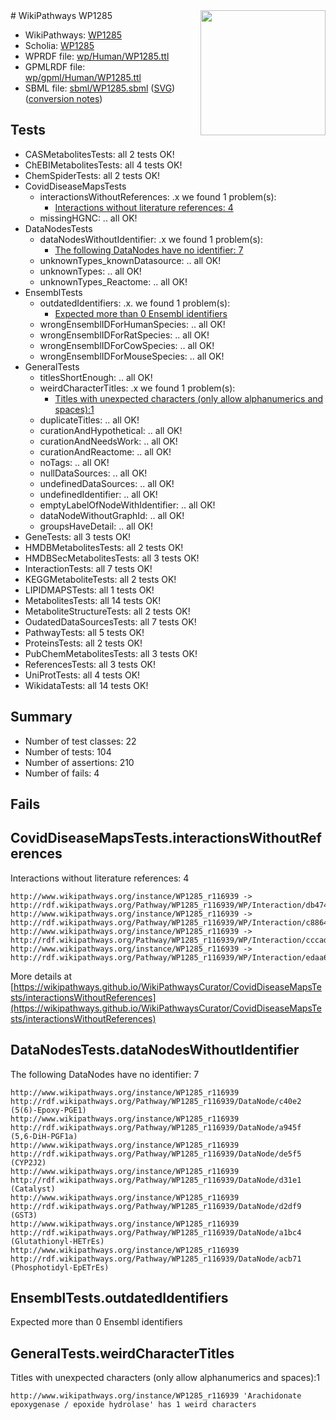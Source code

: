 <img style="float: right; width: 200px" src="../logo.png" />
# WikiPathways WP1285

* WikiPathways: [WP1285](https://identifiers.org/wikipathways:WP1285)
* Scholia: [WP1285](https://scholia.toolforge.org/wikipathways/WP1285)
* WPRDF file: [wp/Human/WP1285.ttl](../wp/Human/WP1285.ttl)
* GPMLRDF file: [wp/gpml/Human/WP1285.ttl](../wp/gpml/Human/WP1285.ttl)
* SBML file: [sbml/WP1285.sbml](../sbml/WP1285.sbml) ([SVG](../sbml/WP1285.svg)) ([conversion notes](../sbml/WP1285.txt))

## Tests
* CASMetabolitesTests: all 2 tests OK!
* ChEBIMetabolitesTests: all 4 tests OK!
* ChemSpiderTests: all 2 tests OK!
* CovidDiseaseMapsTests
    * interactionsWithoutReferences: .x we found 1 problem(s):
        * [Interactions without literature references: 4](#2e295932)
    * missingHGNC: .. all OK!
* DataNodesTests
    * dataNodesWithoutIdentifier: .x we found 1 problem(s):
        * [The following DataNodes have no identifier: 7](#d2d32fa6)
    * unknownTypes_knownDatasource: .. all OK!
    * unknownTypes: .. all OK!
    * unknownTypes_Reactome: .. all OK!
* EnsemblTests
    * outdatedIdentifiers: .x. we found 1 problem(s):
        * [Expected more than 0 Ensembl identifiers](#f44398b7)
    * wrongEnsemblIDForHumanSpecies: .. all OK!
    * wrongEnsemblIDForRatSpecies: .. all OK!
    * wrongEnsemblIDForCowSpecies: .. all OK!
    * wrongEnsemblIDForMouseSpecies: .. all OK!
* GeneralTests
    * titlesShortEnough: .. all OK!
    * weirdCharacterTitles: .x we found 1 problem(s):
        * [Titles with unexpected characters (only allow alphanumerics and spaces):1](#fda87b3f)
    * duplicateTitles: .. all OK!
    * curationAndHypothetical: .. all OK!
    * curationAndNeedsWork: .. all OK!
    * curationAndReactome: .. all OK!
    * noTags: .. all OK!
    * nullDataSources: .. all OK!
    * undefinedDataSources: .. all OK!
    * undefinedIdentifier: .. all OK!
    * emptyLabelOfNodeWithIdentifier: .. all OK!
    * dataNodeWithoutGraphId: .. all OK!
    * groupsHaveDetail: .. all OK!
* GeneTests: all 3 tests OK!
* HMDBMetabolitesTests: all 2 tests OK!
* HMDBSecMetabolitesTests: all 3 tests OK!
* InteractionTests: all 7 tests OK!
* KEGGMetaboliteTests: all 2 tests OK!
* LIPIDMAPSTests: all 1 tests OK!
* MetabolitesTests: all 14 tests OK!
* MetaboliteStructureTests: all 2 tests OK!
* OudatedDataSourcesTests: all 7 tests OK!
* PathwayTests: all 5 tests OK!
* ProteinsTests: all 2 tests OK!
* PubChemMetabolitesTests: all 3 tests OK!
* ReferencesTests: all 3 tests OK!
* UniProtTests: all 4 tests OK!
* WikidataTests: all 14 tests OK!


## Summary

* Number of test classes: 22
* Number of tests: 104
* Number of assertions: 210
* Number of fails: 4

## Fails

<a name="2e295932" />

## CovidDiseaseMapsTests.interactionsWithoutReferences

Interactions without literature references: 4
```
http://www.wikipathways.org/instance/WP1285_r116939 -> http://rdf.wikipathways.org/Pathway/WP1285_r116939/WP/Interaction/db474
http://www.wikipathways.org/instance/WP1285_r116939 -> http://rdf.wikipathways.org/Pathway/WP1285_r116939/WP/Interaction/c8864
http://www.wikipathways.org/instance/WP1285_r116939 -> http://rdf.wikipathways.org/Pathway/WP1285_r116939/WP/Interaction/cccad
http://www.wikipathways.org/instance/WP1285_r116939 -> http://rdf.wikipathways.org/Pathway/WP1285_r116939/WP/Interaction/edaa6
```

More details at [https://wikipathways.github.io/WikiPathwaysCurator/CovidDiseaseMapsTests/interactionsWithoutReferences](https://wikipathways.github.io/WikiPathwaysCurator/CovidDiseaseMapsTests/interactionsWithoutReferences)

<a name="d2d32fa6" />

## DataNodesTests.dataNodesWithoutIdentifier

The following DataNodes have no identifier: 7
```
http://www.wikipathways.org/instance/WP1285_r116939 http://rdf.wikipathways.org/Pathway/WP1285_r116939/DataNode/c40e2 (5(6)-Epoxy-PGE1)
http://www.wikipathways.org/instance/WP1285_r116939 http://rdf.wikipathways.org/Pathway/WP1285_r116939/DataNode/a945f (5,6-DiH-PGF1a)
http://www.wikipathways.org/instance/WP1285_r116939 http://rdf.wikipathways.org/Pathway/WP1285_r116939/DataNode/de5f5 (CYP2J2)
http://www.wikipathways.org/instance/WP1285_r116939 http://rdf.wikipathways.org/Pathway/WP1285_r116939/DataNode/d31e1 (Catalyst)
http://www.wikipathways.org/instance/WP1285_r116939 http://rdf.wikipathways.org/Pathway/WP1285_r116939/DataNode/d2df9 (GST3)
http://www.wikipathways.org/instance/WP1285_r116939 http://rdf.wikipathways.org/Pathway/WP1285_r116939/DataNode/a1bc4 (Glutathionyl-HETrEs)
http://www.wikipathways.org/instance/WP1285_r116939 http://rdf.wikipathways.org/Pathway/WP1285_r116939/DataNode/acb71 (Phosphotidyl-EpETrEs)
```

<a name="f44398b7" />

## EnsemblTests.outdatedIdentifiers

Expected more than 0 Ensembl identifiers
<a name="fda87b3f" />

## GeneralTests.weirdCharacterTitles

Titles with unexpected characters (only allow alphanumerics and spaces):1
```
http://www.wikipathways.org/instance/WP1285_r116939 'Arachidonate epoxygenase / epoxide hydrolase' has 1 weird characters
```

